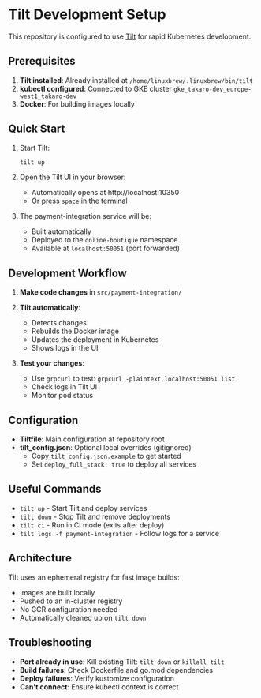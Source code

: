 # Tilt Development Setup

This repository is configured to use [Tilt](https://tilt.dev) for rapid Kubernetes development.

## Prerequisites

1. **Tilt installed**: Already installed at `/home/linuxbrew/.linuxbrew/bin/tilt`
2. **kubectl configured**: Connected to GKE cluster `gke_takaro-dev_europe-west1_takaro-dev`
3. **Docker**: For building images locally

## Quick Start

1. Start Tilt:
   ```bash
   tilt up
   ```

2. Open the Tilt UI in your browser:
   - Automatically opens at http://localhost:10350
   - Or press `space` in the terminal

3. The payment-integration service will be:
   - Built automatically
   - Deployed to the `online-boutique` namespace
   - Available at `localhost:50051` (port forwarded)

## Development Workflow

1. **Make code changes** in `src/payment-integration/`
2. **Tilt automatically**:
   - Detects changes
   - Rebuilds the Docker image
   - Updates the deployment in Kubernetes
   - Shows logs in the UI

3. **Test your changes**:
   - Use `grpcurl` to test: `grpcurl -plaintext localhost:50051 list`
   - Check logs in Tilt UI
   - Monitor pod status

## Configuration

- **Tiltfile**: Main configuration at repository root
- **tilt_config.json**: Optional local overrides (gitignored)
  - Copy `tilt_config.json.example` to get started
  - Set `deploy_full_stack: true` to deploy all services

## Useful Commands

- `tilt up` - Start Tilt and deploy services
- `tilt down` - Stop Tilt and remove deployments
- `tilt ci` - Run in CI mode (exits after deploy)
- `tilt logs -f payment-integration` - Follow logs for a service

## Architecture

Tilt uses an ephemeral registry for fast image builds:
- Images are built locally
- Pushed to an in-cluster registry
- No GCR configuration needed
- Automatically cleaned up on `tilt down`

## Troubleshooting

- **Port already in use**: Kill existing Tilt: `tilt down` or `killall tilt`
- **Build failures**: Check Dockerfile and go.mod dependencies
- **Deploy failures**: Verify kustomize configuration
- **Can't connect**: Ensure kubectl context is correct